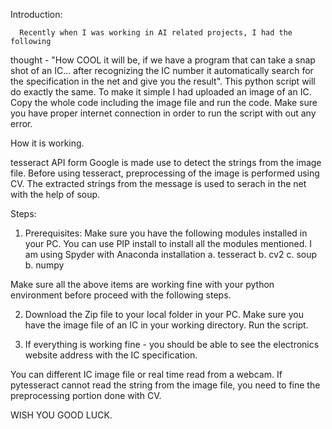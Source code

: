 Introduction:

      Recently when I was working in AI related projects, I had the following
thought - "How COOL it will be, if we have a program that can take a snap
shot of an IC... after recognizing the IC number it automatically search 
for the specification in the net and give you the result".
	  This python script will do exactly the same. To make it simple I had
uploaded an image of an IC. Copy the whole code including the image file and 
run the code. Make sure you have proper internet connection in order to run 
the script with out any error.

How it is working.

tesseract API form Google is made use to detect the strings from the image file. 
Before using tesseract, preprocessing of the image is performed using CV.
The extracted strings from the message is used to serach in the net with the 
help of soup.

Steps:
1. Prerequisites:
Make sure you have the following modules installed in your PC. You can use PIP 
install to install all the modules mentioned. I am using Spyder with Anaconda installation
	a. tesseract
	b. cv2 
	c. soup
	b. numpy
	
Make sure all the above items are working fine with your python environment before
proceed with the following steps.

2. Download the Zip file to your local folder in your PC. Make sure you have the image
file of an IC in your working directory. Run the script.

3. If everything is working fine - you should be able to see the electronics website
address with the IC specification.

You can different IC image file or real time read from a webcam.
If pytesseract cannot read the string from the image file, you need to fine the preprocessing 
portion done with CV.

WISH YOU GOOD LUCK.

   


